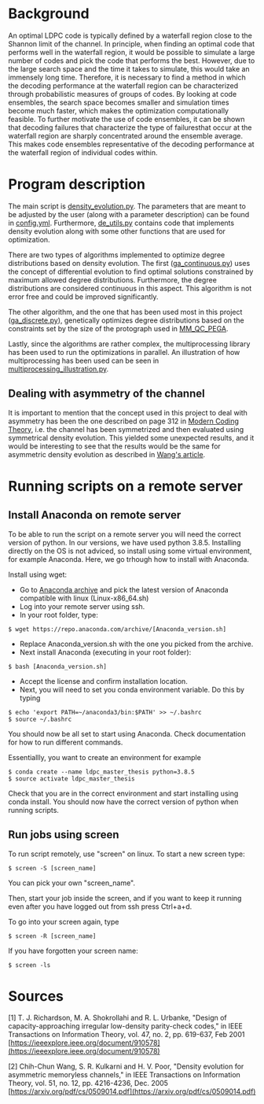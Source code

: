 # Background


An optimal LDPC code is typically defined by a waterfall region close to the Shannon limit of the channel. In principle, when finding an optimal code that performs well in the waterfall region, it would be possible to simulate a large number of codes and pick the code that performs the best. However, due to the large search space and the time it takes to simulate, this would take an immensely long time. Therefore, it is necessary to find a method in which the decoding performance at the waterfall region can be characterized through probabilistic measures of groups of codes. By looking at code ensembles, the search space becomes smaller and simulation times become much faster, which makes the optimization computationally feasible. To further motivate the use of code ensembles, it can be shown that decoding failures that characterize the type of failuresthat occur at the waterfall region are sharply concentrated around the ensemble average. This makes code ensembles representative of the decoding performance at the waterfall region of individual codes within.


# Program description
The main script is [density_evolution.py](./density_evolution.py). The parameters that are meant to be adjusted by the user (along with a parameter description) can be found in [config.yml](./config.yml). Furthermore, [de_utils.py](./de_utils.py) contains code that implements density evolution along with some other functions that are used for optimization.

There are two types of algorithms implemented to optimize degree distributions based on density evolution. The first ([ga_continuous.py](./ga_continuous.py)) uses the concept of differential evolution to find optimal solutions constrained by maximum allowed degree distributions. Furthermore, the degree distributions are considered continuous in this aspect. This algorithm is not error free and could be improved significantly.  

The other algorithm, and the one that has been used most in this project ([ga_discrete.py](ga_discrete.py)), genetically optimizes degree distributions based on the constraints set by the size of the protograph used in [MM_QC_PEGA](https://github.com/Lcrypto/classic-PEG-/tree/master/mm_qc_pega).

Lastly, since the algorithms are rather complex, the multiprocessing library has been used to run the optimizations in parallel. An illustration of how multiprocessing has been used can be seen in [multiprocessing_illustration.py](multiprocessing_illustration.py).

## Dealing with asymmetry of the channel
It is important to mention that the concept used in this project to deal with asymmetry has been the one described on page 312 in [Modern Coding Theory](https://books.google.se/books?hl=en&lr=&id=ZJrZPObOe60C&oi=fnd&pg=PR13&dq=modern+coding+theory+urbanke&ots=WohuOu5lqr&sig=OaewAYIeWVBUZQYBnexWfgaHo3k&redir_esc=y#v=onepage&q&f=false), i.e. the channel has been symmetrized and then evaluated using symmetrical density evolution. This yielded some unexpected results, and it would be interesting to see that the results would be the same for asymmetric density evolution as described in [Wang's article](https://ieeexplore.ieee.org/abstract/document/1542413).

# Running scripts on a remote server
## Install Anaconda on remote server
To be able to run the script on a remote server you will need the correct version of python. In our versions, we have used python 3.8.5. Installing directly on the OS is not adviced, so install using some virtual environment, for example Anaconda. Here, we go trhough how to install with Anaconda.

Install using wget:
 - Go to [Anaconda archive](https://repo.anaconda.com/archive/) and pick the latest version of Anaconda compatible with linux (Linux-x86_64.sh)
 - Log into your remote server using ssh.
 - In your root folder, type:
  ```
  $ wget https://repo.anaconda.com/archive/[Anaconda_version.sh]
  ```

 - Replace Anaconda_version.sh with the one you picked from the archive.
 - Next install Anaconda (executing in your root folder):
  ```
  $ bash [Anaconda_version.sh]
  ```

 - Accept the license and confirm installation location.
 - Next, you will need to set you conda environment variable. Do this by typing
  ```
  $ echo 'export PATH=~/anaconda3/bin:$PATH' >> ~/.bashrc
  $ source ~/.bashrc
  ```

You should now be all set to start using Anaconda. Check documentation for how to run different commands. 

Essentiallly, you want to create an environment for example

```
$ conda create --name ldpc_master_thesis python=3.8.5
$ source activate ldpc_master_thesis
```

Check that you are in the correct environment and start installing using conda install. You should now have the correct version of python when running scripts.



## Run jobs using screen

To run script remotely, use "screen" on linux.
To start a new screen type:

```
$ screen -S [screen_name]
```

You can pick your own "screen_name". 

Then, start your job inside the screen, and if you want to keep it running even after you have logged out from ssh press Ctrl+a+d.

To go into your screen again, type

```
$ screen -R [screen_name]
``` 

If you have forgotten your screen name:


```
$ screen -ls
```

# Sources

[1] T. J. Richardson, M. A. Shokrollahi and R. L. Urbanke, "Design of capacity-approaching irregular low-density parity-check codes," in IEEE Transactions on Information Theory, vol. 47, no. 2, pp. 619-637, Feb 2001 [https://ieeexplore.ieee.org/document/910578](https://ieeexplore.ieee.org/document/910578)


[2] Chih-Chun Wang, S. R. Kulkarni and H. V. Poor, "Density evolution for asymmetric memoryless channels," in IEEE Transactions on Information Theory, vol. 51, no. 12, pp. 4216-4236, Dec. 2005  [https://arxiv.org/pdf/cs/0509014.pdf](https://arxiv.org/pdf/cs/0509014.pdf)
